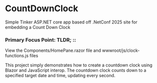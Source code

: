 # CountDownClock
Simple Tinker ASP.NET core app based off .NetConf 2025 site for embedding a Count Down Clock


### Primary Focus Point: TLDR; ::

View the Components/HomePane.razor file and wwwroot/js/clock-functions.js files

This project simply demonstrates how to create a countdown clock using Blazor and JavaScript interop. The countdown clock counts down to a specified target date and time, updating every second.